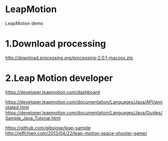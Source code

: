 LeapMotion
==========

LeapMotion demo


1.Download processing
=========
http://download.processing.org/processing-2.0.1-macosx.zip

2.Leap Motion developer 
=========
https://developer.leapmotion.com/dashboard 

https://developer.leapmotion.com/documentation/Languages/Java/API/annotated.html
https://developer.leapmotion.com/documentation/Languages/Java/Guides/Sample_Java_Tutorial.html

https://github.com/gibsjose/leap-sample
http://jeffchien.com/2013/04/22/leap-motion-space-shooter-game/
